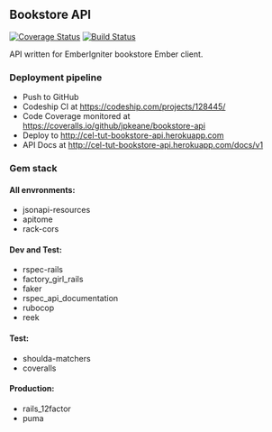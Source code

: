 ## Bookstore API
[![Coverage Status](https://coveralls.io/repos/github/jpkeane/bookstore-api/badge.svg?branch=master)](https://coveralls.io/github/jpkeane/bookstore-api?branch=master)
[![Build Status](https://codeship.com/projects/6ef78d80-a132-0133-f6b0-22cba843574f/status?branch=master)](https://codeship.com/projects/128445)

API written for EmberIgniter bookstore Ember client.

### Deployment pipeline

* Push to GitHub
* Codeship CI at https://codeship.com/projects/128445/
* Code Coverage monitored at https://coveralls.io/github/jpkeane/bookstore-api
* Deploy to http://cel-tut-bookstore-api.herokuapp.com
* API Docs at http://cel-tut-bookstore-api.herokuapp.com/docs/v1

### Gem stack

#### All envronments:

* jsonapi-resources
* apitome
* rack-cors

#### Dev and Test:

* rspec-rails
* factory_girl_rails
* faker
* rspec_api_documentation
* rubocop
* reek

#### Test:
* shoulda-matchers
* coveralls

#### Production:
* rails_12factor
* puma
